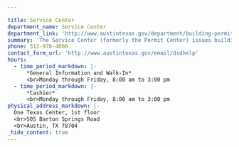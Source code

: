 ```yaml
---

title: Service Center
department_name: Service Center
department_link: 'http://www.austintexas.gov/department/building-permits'
summary: 'The Service Center (formerly the Permit Center) issues building and applicable trade (building, plumbing, electrical, mechanical, irrigation) permits, provides permit payment services, and registers licensed contractors (electrical, mechanical, plumbing, and irrigation) to perform work.'
phone: 512-978-4000
contact_form_url: 'http://www.austintexas.gov/email/dsdhelp'
hours:
  - time_period_markdown: |-
      *General Information and Walk-In*
      <br>Monday through Friday, 8:00 am to 3:00 pm
  - time_period_markdown: |-
      *Cashier*
      <br>Monday through Friday, 8:00 am to 3:00 pm
physical_address_markdown: |-
  One Texas Center, 1st floor
  <br>505 Barton Springs Road​
  <br>Austin, TX 78704
_hide_content: true
---
```


